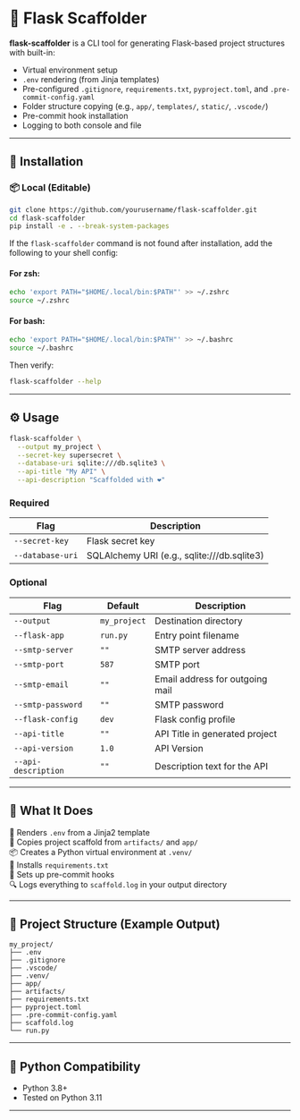 # 💪 Flask Scaffolder

**flask-scaffolder** is a CLI tool for generating Flask-based project structures with built-in:

- Virtual environment setup
- `.env` rendering (from Jinja templates)
- Pre-configured `.gitignore`, `requirements.txt`, `pyproject.toml`, and `.pre-commit-config.yaml`
- Folder structure copying (e.g., `app/`, `templates/`, `static/`, `.vscode/`)
- Pre-commit hook installation
- Logging to both console and file

---

## 🚀 Installation

### 📦 Local (Editable)

```bash
git clone https://github.com/yourusername/flask-scaffolder.git
cd flask-scaffolder
pip install -e . --break-system-packages
```

If the `flask-scaffolder` command is not found after installation, add the following to your shell config:

#### For zsh:
```bash
echo 'export PATH="$HOME/.local/bin:$PATH"' >> ~/.zshrc
source ~/.zshrc
```

#### For bash:
```bash
echo 'export PATH="$HOME/.local/bin:$PATH"' >> ~/.bashrc
source ~/.bashrc
```

Then verify:
```bash
flask-scaffolder --help
```

---

## ⚙️ Usage

```bash
flask-scaffolder \
  --output my_project \
  --secret-key supersecret \
  --database-uri sqlite:///db.sqlite3 \
  --api-title "My API" \
  --api-description "Scaffolded with ❤️"
```

### Required

| Flag           | Description                     |
|----------------|---------------------------------|
| `--secret-key` | Flask secret key                |
| `--database-uri` | SQLAlchemy URI (e.g., sqlite:///db.sqlite3) |

### Optional

| Flag               | Default         | Description                              |
|--------------------|-----------------|------------------------------------------|
| `--output`         | `my_project`    | Destination directory                     |
| `--flask-app`      | `run.py`        | Entry point filename                     |
| `--smtp-server`    | `""`            | SMTP server address                      |
| `--smtp-port`      | `587`           | SMTP port                                |
| `--smtp-email`     | `""`            | Email address for outgoing mail          |
| `--smtp-password`  | `""`            | SMTP password                            |
| `--flask-config`   | `dev`           | Flask config profile                     |
| `--api-title`      | `""`            | API Title in generated project           |
| `--api-version`    | `1.0`           | API Version                              |
| `--api-description`| `""`            | Description text for the API             |

---

## 📂 What It Does

📄 Renders `.env` from a Jinja2 template  
👥 Copies project scaffold from `artifacts/` and `app/`  
📦 Creates a Python virtual environment at `.venv/`  
🔧 Installs `requirements.txt`  
🔢 Sets up pre-commit hooks  
🔍 Logs everything to `scaffold.log` in your output directory  

---

## 📁 Project Structure (Example Output)

```
my_project/
├── .env
├── .gitignore
├── .vscode/
├── .venv/
├── app/
├── artifacts/
├── requirements.txt
├── pyproject.toml
├── .pre-commit-config.yaml
├── scaffold.log
└── run.py
```

---

## 🐍 Python Compatibility

- Python 3.8+
- Tested on Python 3.11

--- 